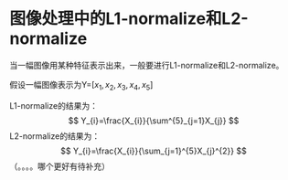 # 图像处理中的L1-normalize和L2-normalize

当一幅图像用某种特征表示出来，一般要进行L1-normalize和L2-normalize。

假设一幅图像表示为Y=[$x_{1}, x_{2}, x_{3},x_{4},x_{5}$]

L1-normalize的结果为：
$$
Y_{i}=\frac{X_{i}}{\sum^{5}_{j=1}X_{j}} 
$$
L2-normalize的结果为：
$$
Y_{i}=\frac{X_{i}}{\sum_{j=1}^{5}X_{j}^{2}}
$$
（。。。。哪个更好有待补充）